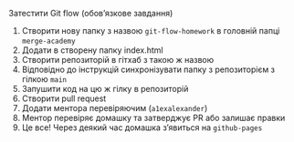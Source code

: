 Затестити Git flow (обов’язкове завдання)

1. Створити нову папку з назвою `git-flow-homework` в головній папці `merge-academy`
2. Додати в створену папку index.html
3. Створити репозиторій в гітхаб з такою ж назвою
4. Відповідно до інструкцій синхронізувати папку з репозиторієм з гілкою `main`
9. Запушити код на цю ж гілку в репозиторій
10. Cтворити pull request
11. Додати ментора перевіряючим (`a1exalexander`)
12. Ментор перевіряє домашку та затверджує PR або залишає правки
13. Це все! Через деякий час домашка з’явиться на `github-pages`
